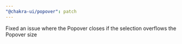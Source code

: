 ```yaml
---
"@chakra-ui/popover": patch
---
```


Fixed an issue where the Popover closes if the selection overflows the Popover size
